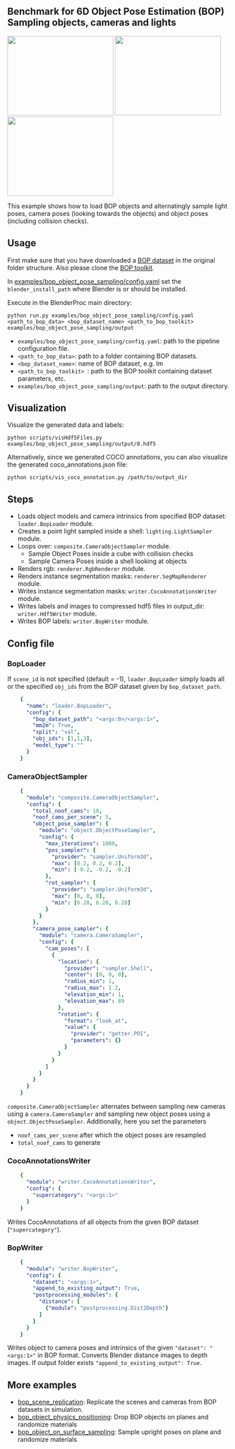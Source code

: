 ## Benchmark for 6D Object Pose Estimation (BOP) <br/> Sampling objects, cameras and lights

<img src=tless_sample.png width="240" height="180"> <img src=hb_sample.png width="240" height="180"> <img src=hb_sample_inst.png width="240" height="180">

This example shows how to load BOP objects and alternatingly sample light poses, camera poses (looking towards the objects) and object poses (including collision checks).

## Usage

First make sure that you have downloaded a [BOP dataset](https://bop.felk.cvut.cz/datasets/) in the original folder structure. Also please clone the [BOP toolkit](https://github.com/thodan/bop_toolkit).

In [examples/bop_object_pose_sampling/config.yaml](config.yaml) set the `blender_install_path` where Blender is or should be installed.

Execute in the BlenderProc main directory:  

```
python run.py examples/bop_object_pose_sampling/config.yaml <path_to_bop_data> <bop_dataset_name> <path_to_bop_toolkit> examples/bop_object_pose_sampling/output
```
* `examples/bop_object_pose_sampling/config.yaml`: path to the pipeline configuration file.
* `<path_to_bop_data>`: path to a folder containing BOP datasets.
* `<bop_dataset_name>`: name of BOP dataset, e.g. lm
* `<path_to_bop_toolkit> `: path to the BOP toolkit containing dataset parameters, etc.
* `examples/bop_object_pose_sampling/output`: path to the output directory.

## Visualization

Visualize the generated data and labels:
```
python scripts/visHdf5Files.py examples/bop_object_pose_sampling/output/0.hdf5
```

Alternatively, since we generated COCO annotations, you can also visualize the generated coco_annotations.json file:
```
python scripts/vis_coco_annotation.py /path/to/output_dir
``` 

## Steps

* Loads object models and camera intrinsics from specified BOP dataset: `loader.BopLoader` module.
* Creates a point light sampled inside a shell: `lighting.LightSampler` module.
* Loops over: `composite.CameraObjectSampler` module.
    * Sample Object Poses inside a cube with collision checks
    * Sample Camera Poses inside a shell looking at objects
* Renders rgb: `renderer.RgbRenderer` module.
* Renders instance segmentation masks: `renderer.SegMapRenderer` module.
* Writes instance segmentation masks: `writer.CocoAnnotationsWriter` module.
* Writes labels and images to compressed hdf5 files in output_dir: `writer.Hdf5Writer` module.
* Writes BOP labels: `writer.BopWriter` module.

## Config file

### BopLoader

If `scene_id` is not specified (default = -1), `loader.BopLoader` simply loads all or the specified `obj_ids` from the BOP dataset given by `bop_dataset_path`. 

```yaml
    {
      "name": "loader.BopLoader",
      "config": {
        "bop_dataset_path": "<args:0>/<args:1>",
        "mm2m": True,
        "split": "val",
        "obj_ids": [1,1,3],
        "model_type": ""
      }
    }
```

### CameraObjectSampler

```yaml
    {
      "module": "composite.CameraObjectSampler",
      "config": {
        "total_noof_cams": 10,
        "noof_cams_per_scene": 5,
        "object_pose_sampler": {
          "module": "object.ObjectPoseSampler",
          "config": {
            "max_iterations": 1000,
            "pos_sampler": {
              "provider": "sampler.Uniform3d",
              "max": [0.2, 0.2, 0.2],
              "min": [-0.2, -0.2, -0.2]
            },
            "rot_sampler": {
              "provider": "sampler.Uniform3d",
              "max": [0, 0, 0],
              "min": [6.28, 6.28, 6.28]
            }
          }
        },
        "camera_pose_sampler": {
          "module": "camera.CameraSampler",
          "config": {
            "cam_poses": [
              {
                "location": {
                  "provider": "sampler.Shell",
                  "center": [0, 0, 0],
                  "radius_min": 1,
                  "radius_max": 1.2,
                  "elevation_min": 1,
                  "elevation_max": 89
                },
                "rotation": {
                  "format": "look_at",
                  "value": {
                    "provider": "getter.POI",
                    "parameters": {}
                  }
                }
              }
            ]
          }
        }
      }
    }
```


`composite.CameraObjectSampler` alternates between sampling new cameras using a `camera.CameraSampler` and sampling new object poses using a `object.ObjectPoseSampler`. Additionally, here you set the parameters

- `noof_cams_per_scene` after which the object poses are resampled
- `total_noof_cams` to generate

### CocoAnnotationsWriter

```yaml
    {
      "module": "writer.CocoAnnotationsWriter",
      "config": {
        "supercategory": "<args:1>"
      }
    }
```
Writes CocoAnnotations of all objects from the given BOP dataset (`"supercategory"`).

### BopWriter

```yaml
    {
      "module": "writer.BopWriter",
      "config": {
        "dataset": "<args:1>",
        "append_to_existing_output": True,
        "postprocessing_modules": {
          "distance": [
            {"module": "postprocessing.Dist2Depth"}
          ]
        }
      }
    }
```

Writes object to camera poses and intrinsics of the given `"dataset": "<args:1>"` in BOP format. Converts Blender distance images to depth images. If output folder exists `"append_to_existing_output": True`.

## More examples

* [bop_scene_replication](../bop_scene_replication/README.md): Replicate the scenes and cameras from BOP datasets in simulation.
* [bop_object_physics_positioning](../bop_object_physics_positioning/README.md): Drop BOP objects on planes and randomize materials
* [bop_object_on_surface_sampling](../bop_object_on_surface_sampling/README.md): Sample upright poses on plane and randomize materials
